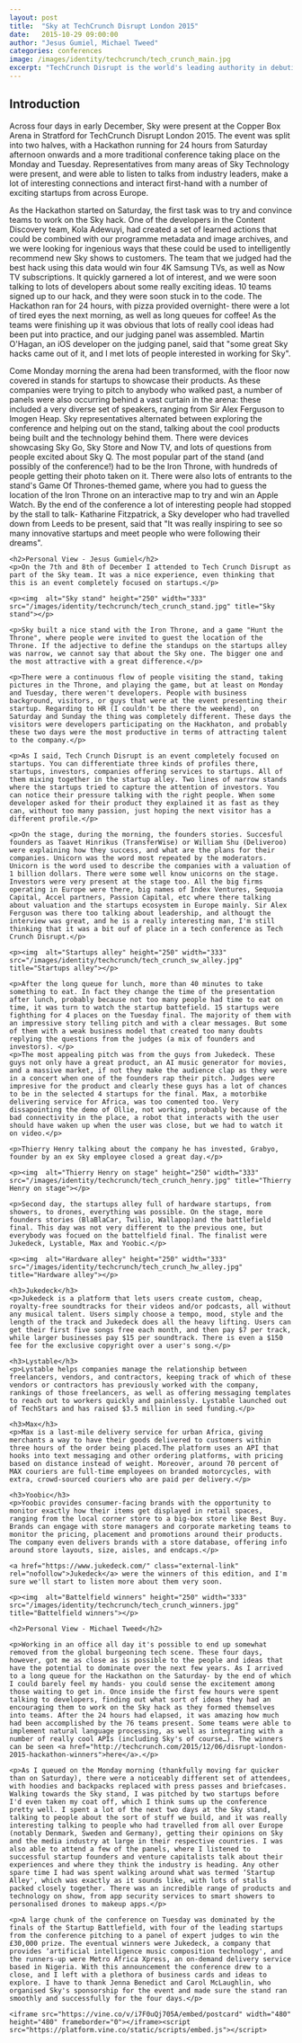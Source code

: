 ```yaml
---
layout: post
title:  "Sky at TechCrunch Disrupt London 2015"
date:   2015-10-29 09:00:00
author: "Jesus Gumiel, Michael Tweed"
categories: conferences
image: /images/identity/techcrunch/tech_crunch_main.jpg
excerpt: "TechCrunch Disrupt is the world's leading authority in debuting revolutionary startups, introducing game-changing technologies, and discussing what's top of mind for the tech industry's key innovators. Disrupt gathers the best and brightest entrepreneurs, investors, hackers, and tech fans for on-stage interviews, the Startup Battlefield competition, a 24-hour Hackathon, Startup Alley, Hardware Alley, and After Parties. Sky sponsored the event this year, and had a number of staff from across technology attend to promote the company. Here is a brief summary of the event."
---
```

<div>
	<h2>Introduction</h2>
	<p>Across four days in early December, Sky were present at the Copper Box Arena in Stratford for TechCrunch Disrupt London 2015. The event was split into two halves, with a Hackathon running for 24 hours from Saturday afternoon onwards and a more traditional conference taking place on the Monday and Tuesday. Representatives from many areas of Sky Technology were present, and were able to listen to talks from industry leaders, make a lot of interesting connections and interact first-hand with a number of exciting startups from across Europe.</p>
	<p>As the Hackathon started on Saturday, the first task was to try and convince teams to work on the Sky hack. One of the developers in the Content Discovery team, Kola Adewuyi, had created a set of learned actions that could be combined with our programme metadata and image archives, and we were looking for ingenious ways that these could be used to intelligently recommend new Sky shows to customers. The team that we judged had the best hack using this data would win four 4K Samsung TVs, as well as Now TV subscriptions. It quickly garnered a lot of interest, and we were soon talking to lots of developers about some really exciting ideas. 10 teams signed up to our hack, and they were soon stuck in to the code. The Hackathon ran for 24 hours, with pizza provided overnight- there were a lot of tired eyes the next morning, as well as long queues for coffee! As the teams were finishing up it was obvious that lots of really cool ideas had been put into practice, and our judging panel was assembled. Martin O'Hagan, an iOS developer on the judging panel, said that "some great Sky hacks came out of it, and I met lots of people interested in working for Sky".</p>
	<p>Come Monday morning the arena had been transformed, with the floor now covered in stands for startups to showcase their products. As these companies were trying to pitch to anybody who walked past, a number of panels were also occurring behind a vast curtain in the arena: these included a very diverse set of speakers, ranging from Sir Alex Ferguson to Imogen Heap. Sky representatives alternated between exploring the conference and helping out on the stand, talking about the cool products being built and the technology behind them. There were devices showcasing Sky Go, Sky Store and Now TV, and lots of questions from people excited about Sky Q. The most popular part of the stand (and possibly of the conference!) had to be the Iron Throne, with hundreds of people getting their photo taken on it. There were also lots of entrants to the stand's Game Of Thrones-themed game, where you had to guess the location of the Iron Throne on an interactive map to try and win an Apple Watch. By the end of the conference a lot of interesting people had stopped by the stall to talk- Katharine Fitzpatrick, a Sky developer who had travelled down from Leeds to be present, said that "It was really inspiring to see so many innovative startups and meet people who were following their dreams".<p>

	<h2>Personal View - Jesus Gumiel</h2>
    <p>On the 7th and 8th of December I attended to Tech Crunch Disrupt as part of the Sky team. It was a nice experience, even thinking that this is an event completely focused on startups.</p>

    <p><img  alt="Sky stand" height="250" width="333" src="/images/identity/techcrunch/tech_crunch_stand.jpg" title="Sky stand"></p>

	<p>Sky built a nice stand with the Iron Throne, and a game "Hunt the Throne", where people were invited to guest the location of the Throne. If the adjective to define the standups on the startups alley was narrow, we cannot say that about the Sky one. The bigger one and the most attractive with a great difference.</p>

	<p>There were a continuous flow of people visiting the stand, taking pictures in the Throne, and playing the game, but at least on Monday and Tuesday, there weren't developers. People with business background, visitors, or guys that were at the event presenting their startup. Regarding to HR (I couldn't be there the weekend), on Saturday and Sunday the thing was completely different. These days the visitors were developers participating on the Hackhaton, and probably these two days were the most productive in terms of attracting talent to the company.</p>

	<p>As I said, Tech Crunch Disrupt is an event completely focused on startups. You can differentiate three kinds of profiles there, startups, investors, companies offering services to startups. All of them mixing together in the startup alley. Two lines of narrow stands where the startups tried to capture the attention of investors. You can notice their pressure talking with the right people. When some developer asked for their product they explained it as fast as they can, without too many passion, just hoping the next visitor has a different profile.</p>

	<p>On the stage, during the morning, the founders stories. Succesful founders as Taavet Hinrikus (TransferWise) or William Shu (Deliveroo) were explaining how they success, and what are the plans for their companies. Unicorn was the word most repeated by the moderators. Unicorn is the word used to describe the companies with a valuation of 1 billion dollars. There were some well know unicorns on the stage. Investors were very present at the stage too. All the big firms operating in Europe were there, big names of Index Ventures, Sequoia Capital, Accel partners, Passion Capital, etc where there talking about valuation and the startups ecosystem in Europe mainly. Sir Alex Ferguson was there too talking about leadership, and althougt the interview was great, and he is a really interesting man, I'm still thinking that it was a bit ouf of place in a tech conference as Tech Crunch Disrupt.</p>

	<p><img  alt="Startups alley" height="250" width="333" src="/images/identity/techcrunch/tech_crunch_sw_alley.jpg" title="Startups alley"></p>

	<p>After the long queue for lunch, more than 40 minutes to take something to eat. In fact they change the time of the presentation after lunch, probably because not too many people had time to eat on time, it was turn to watch the startup battefield. 15 startups were fighthing for 4 places on the Tuesday final. The majority of them with an impressive story telling pitch and with a clear messages. But some of them with a weak business model that created too many doubts replying the questions from the judges (a mix of founders and investors). </p>
	<p>The most appealing pitch was from the guys from Jukedeck. These guys not only have a great product, an AI music generator for movies, and a massive market, if not they make the audience clap as they were in a concert when one of the founders rap their pitch. Judges were impresive for the product and clearly these guys has a lot of chances to be in the selected 4 startups for the final. Max, a motorbike delivering service for Africa, was too comented too. Very dissapointing the demo of Ollie, not working, probably because of the bad connectivity in the place, a robot that interacts with the user should have waken up when the user was close, but we had to watch it on video.</p>

	<p>Thierry Henry talking about the company he has invested, Grabyo, founder by an ex Sky employee closed a great day.</p>

	<p><img  alt="Thierry Henry on stage" height="250" width="333" src="/images/identity/techcrunch/tech_crunch_henry.jpg" title="Thierry Henry on stage"></p>

	<p>Second day, the startups alley full of hardware startups, from showers, to drones, everything was possible. On the stage, more founders stories (BlaBlaCar, Twilio, Wallapop)and the battlefield final. This day was not very different to the previous one, but everybody was focued on the battelfield final. The finalist were Jukedeck, Lystable, Max and Yoobic.</p>

	<p><img  alt="Hardware alley" height="250" width="333" src="/images/identity/techcrunch/tech_crunch_hw_alley.jpg" title="Hardware alley"></p>

	<h3>Jukedeck</h3>
	<p>Jukedeck is a platform that lets users create custom, cheap, royalty-free soundtracks for their videos and/or podcasts, all without any musical talent. Users simply choose a tempo, mood, style and the length of the track and Jukedeck does all the heavy lifting. Users can get their first five songs free each month, and then pay $7 per track, while larger businesses pay $15 per soundtrack. There is even a $150 fee for the exclusive copyright over a user's song.</p>

	<h3>Lystable</h3>
	<p>Lystable helps companies manage the relationship between freelancers, vendors, and contractors, keeping track of which of these vendors or contractors has previously worked with the company, rankings of those freelancers, as well as offering messaging templates to reach out to workers quickly and painlessly. Lystable launched out of TechStars and has raised $3.5 million in seed funding.</p>

	<h3>Max</h3>
	<p>Max is a last-mile delivery service for urban Africa, giving merchants a way to have their goods delivered to customers within three hours of the order being placed.The platform uses an API that hooks into text messaging and other ordering platforms, with pricing based on distance instead of weight. Moreover, around 70 percent of MAX couriers are full-time employees on branded motorcycles, with extra, crowd-sourced couriers who are paid per delivery.</p>

	<h3>Yoobic</h3>
	<p>Yoobic provides consumer-facing brands with the opportunity to monitor exactly how their items get displayed in retail spaces, ranging from the local corner store to a big-box store like Best Buy. Brands can engage with store managers and corporate marketing teams to monitor the pricing, placement and promotions around their products. The company even delivers brands with a store database, offering info around store layouts, size, aisles, and endcaps.</p>

	<a href="https://www.jukedeck.com/" class="external-link" rel="nofollow">Jukedeck</a> were the winners of this edition, and I'm sure we'll start to listen more about them very soon.

	<p><img  alt="Battelfield winners" height="250" width="333" src="/images/identity/techcrunch/tech_crunch_winners.jpg" title="Battelfield winners"></p>

	<h2>Personal View - Michael Tweed</h2>

	<p>Working in an office all day it's possible to end up somewhat removed from the global burgeoning tech scene. These four days, however, got me as close as is possible to the people and ideas that have the potential to dominate over the next few years. As I arrived to a long queue for the Hackathon on the Saturday- by the end of which I could barely feel my hands- you could sense the excitement among those waiting to get in. Once inside the first few hours were spent talking to developers, finding out what sort of ideas they had an encouraging them to work on the Sky hack as they formed themselves into teams. After the 24 hours had elapsed, it was amazing how much had been accomplished by the 76 teams present. Some teams were able to implement natural language processing, as well as integrating with a number of really cool APIs (including Sky's of course…). The winners can be seen <a href="http://techcrunch.com/2015/12/06/disrupt-london-2015-hackathon-winners">here</a>.</p>

	<p>As I queued on the Monday morning (thankfully moving far quicker than on Saturday), there were a noticeably different set of attendees, with hoodies and backpacks replaced with press passes and briefcases. Walking towards the Sky stand, I was pitched by two startups before I'd even taken my coat off, which I think sums up the conference pretty well. I spent a lot of the next two days at the Sky stand, talking to people about the sort of stuff we build, and it was really interesting talking to people who had travelled from all over Europe (notably Denmark, Sweden and Germany), getting their opinions on Sky and the media industry at large in their respective countries. I was also able to attend a few of the panels, where I listened to successful startup founders and venture capitalists talk about their experiences and where they think the industry is heading. Any other spare time I had was spent walking around what was termed ‘Startup Alley', which was exactly as it sounds like, with lots of stalls packed closely together. There was an incredible range of products and technology on show, from app security services to smart showers to personalised drones to makeup apps.</p>

	<p>A large chunk of the conference on Tuesday was dominated by the finals of the Startup Battlefield, with four of the leading startups from the conference pitching to a panel of expert judges to win the £30,000 prize. The eventual winners were Jukedeck, a company that provides ‘artificial intelligence music composition technology', and the runners-up were Metro Africa Xpress, an on-demand delivery service based in Nigeria. With this announcement the conference drew to a close, and I left with a plethora of business cards and ideas to explore. I have to thank Jenna Benedict and Carol McLaughlin, who organised Sky's sponsorship for the event and made sure the stand ran smoothly and successfully for the four days.</p>
	
	<iframe src="https://vine.co/v/i7F0uQj705A/embed/postcard" width="480" height="480" frameborder="0"></iframe><script src="https://platform.vine.co/static/scripts/embed.js"></script>
</div>